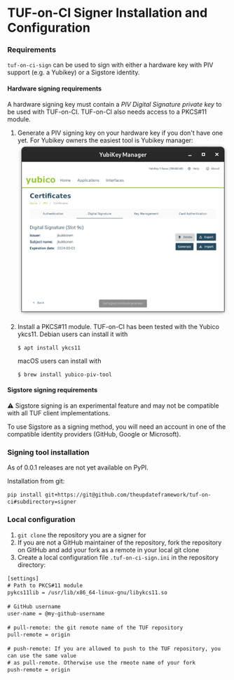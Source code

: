 # TUF-on-CI Signer Installation and Configuration

### Requirements

`tuf-on-ci-sign` can be used to sign with either a hardware key with PIV support (e.g.
a Yubikey) or a Sigstore identity.

#### Hardware signing requirements

A hardware signing key must contain a _PIV Digital Signature private key_ to be used with TUF-on-CI.
TUF-on-CI also needs access to a PKCS#11 module.

1. Generate a PIV signing key on your hardware key if you don't have one yet. For
   Yubikey owners the easiest tool is Yubikey manager:
   ![Yubikey manager UI](yubikey-manager.png)

1. Install a PKCS#11 module. TUF-on-CI has been tested with the Yubico ykcs11. Debian users can install it with
   ```shell
   $ apt install ykcs11
   ```
   macOS users can install with
   ```shell
   $ brew install yubico-piv-tool
   ```

#### Sigstore signing requirements

:warning: Sigstore signing is an experimental feature and may not be compatible with all TUF client implementations.

To use Sigstore as a signing method, you will need an account in one of the compatible
identity providers (GitHub, Google or Microsoft).

### Signing tool installation

As of 0.0.1 releases are not yet available on PyPI.

Installation from git:
```shell
pip install git+https://git@github.com/theupdateframework/tuf-on-ci#subdirectory=signer
```

### Local configuration

1. `git clone` the repository you are a signer for
1. If you are not a GitHub maintainer of the repository, fork the repository on GitHub
   and add your fork as a remote in your local git clone
1. Create a local configuration file `.tuf-on-ci-sign.ini` in the repository directory:

  ```
  [settings]
  # Path to PKCS#11 module
  pykcs11lib = /usr/lib/x86_64-linux-gnu/libykcs11.so

  # GitHub username
  user-name = @my-github-username

  # pull-remote: the git remote name of the TUF repository
  pull-remote = origin

  # push-remote: If you are allowed to push to the TUF repository, you can use the same value
  # as pull-remote. Otherwise use the rmeote name of your fork 
  push-remote = origin
  ```